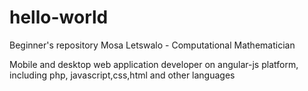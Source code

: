# hello-world
Beginner's repository
Mosa Letswalo - Computational Mathematician

Mobile and desktop web application developer on angular-js platform, including php, javascript,css,html and other languages

